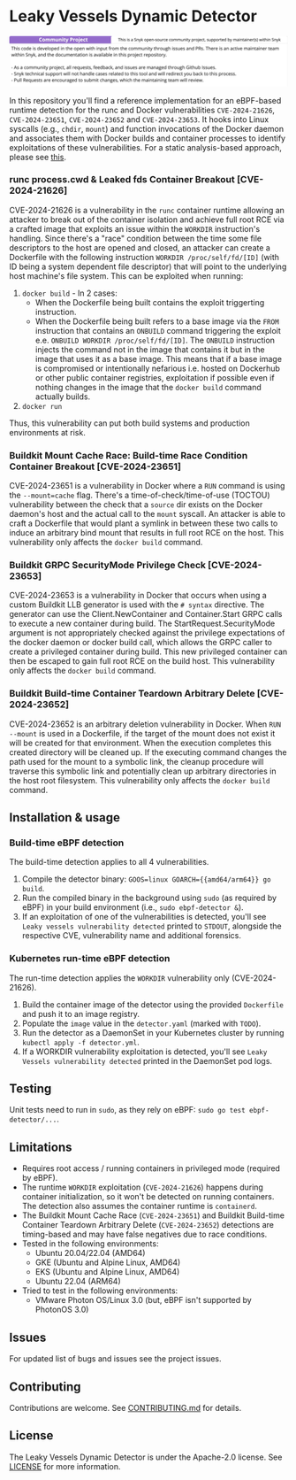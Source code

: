 # Leaky Vessels Dynamic Detector

![snyk-oss-category](https://github.com/snyk-labs/oss-images/blob/d7a72392dd568658c2009a161803959466595094/oss-community.jpg)

In this repository you'll find a reference implementation for an eBPF-based runtime detection for the runc and Docker vulnerabilities `CVE-2024-21626`, `CVE-2024-23651`, `CVE-2024-23652` and `CVE-2024-23653`. It hooks into Linux syscalls (e.g., `chdir`, `mount`) and function invocations of the Docker daemon and associates them with Docker builds and container processes to identify exploitations of these vulnerabilities.
For a static analysis-based approach, please see [this](https://github.com/snyk/leaky-vessels-static-detector). 

### runc process.cwd & Leaked fds Container Breakout [CVE-2024-21626]

CVE-2024-21626 is a vulnerability in the `runc` container runtime allowing an attacker to break out of the container isolation and achieve full root RCE via a crafted image that exploits an issue within the `WORKDIR` instruction's handling. Since there's a "race" condition between the time some file descriptors to the host are opened and closed, an attacker can create a Dockerfile with the following instruction `WORKDIR /proc/self/fd/[ID]` (with ID being a system dependent file descriptor) that will point to the underlying host machine's file system. This can be exploited when running:


1. `docker build` - In 2 cases:
   - When the Dockerfile being built contains the exploit triggerting instruction.
   - When the Dockerfile being built refers to a base image via the `FROM` instruction that contains an `ONBUILD` command triggering the exploit e.e. `ONBUILD WORKDIR /proc/self/fd/[ID]`. The `ONBUILD` instruction injects the command not in the image that contains it but in the image that uses it as a base image. This means that if a base image is compromised or intentionally nefarious i.e. hosted on Dockerhub or other public container registries, exploitation if possible even if nothing changes in the image that the `docker build` command actually builds.  
2. `docker run`


Thus, this vulnerability can put both build systems and production environments at risk.

### Buildkit Mount Cache Race: Build-time Race Condition Container Breakout [CVE-2024-23651]

CVE-2024-23651 is a vulnerability in Docker where a `RUN` command is using the `--mount=cache` flag. There's a time-of-check/time-of-use (TOCTOU) vulnerability between the check that a `source` dir exists on the Docker daemon's host and the actual call to the `mount` syscall. An attacker is able to craft a Dockerfile that would plant a symlink in between these two calls to induce an arbitrary bind mount that results in full root RCE on the host.
This vulnerability only affects the `docker build` command.

### Buildkit GRPC SecurityMode Privilege Check [CVE-2024-23653]

CVE-2024-23653 is a vulnerability in Docker that occurs when using a custom Buildkit LLB generator is used with the `# syntax` directive. The generator can use the Client.NewContainer and Container.Start GRPC calls to execute a new container during build. The StartRequest.SecurityMode argument is not appropriately checked against the privilege expectations of the docker daemon or docker build call, which allows the GRPC caller to create a privileged container during build. This new privileged container can then be escaped to gain full root RCE on the build host.
This vulnerability only affects the `docker build` command.

### Buildkit Build-time Container Teardown Arbitrary Delete [CVE-2024-23652]

CVE-2024-23652 is an arbitrary deletion vulnerability in Docker. When `RUN --mount` is used in a Dockerfile, if the target of the mount does not exist it will be created for that environment. When the execution completes this created directory will be cleaned up. If the executing command changes the path used for the mount to a symbolic link, the cleanup procedure will traverse this symbolic link and potentially clean up arbitrary directories in the host root filesystem.
This vulnerability only affects the `docker build` command.

## Installation & usage

### Build-time eBPF detection

The build-time detection applies to all 4 vulnerabilities.

1. Compile the detector binary: `GOOS=linux GOARCH={{amd64/arm64}} go build`.
2. Run the compiled binary in the background using `sudo` (as required by eBPF) in your build environment (i.e., `sudo ebpf-detector &`).
3. If an exploitation of one of the vulnerabilities is detected, you'll see `Leaky vessels vulnerability detected` printed to `STDOUT`, alongside the respective CVE, vulnerability name and additional forensics.

### Kubernetes run-time eBPF detection

The run-time detection applies the `WORKDIR` vulnerability only (CVE-2024-21626).

1. Build the container image of the detector using the provided `Dockerfile` and push it to an image registry.
2. Populate the `image` value in the `detector.yaml` (marked with `TODO`).
3. Run the detector as a DaemonSet in your Kubernetes cluster by running `kubectl apply -f detector.yml`.
4. If a WORKDIR vulnerability exploitation is detected, you'll see `Leaky Vessels vulnerability detected` printed in the DaemonSet pod logs.

## Testing

Unit tests need to run in `sudo`, as they rely on eBPF: `sudo go test ebpf-detector/...`.

## Limitations

* Requires root access / running containers in privileged mode (required by eBPF).
* The runtime `WORKDIR` exploitation (`CVE-2024-21626`) happens during container initialization, so it won't be detected on running containers. The detection also assumes the container runtime is `containerd`.
* The Buildkit Mount Cache Race (`CVE-2024-23651`) and Buildkit Build-time Container Teardown Arbitrary Delete (`CVE-2024-23652`) detections are timing-based and may have false negatives due to race conditions.
* Tested in the following environments:
    - Ubuntu 20.04/22.04 (AMD64)
    - GKE (Ubuntu and Alpine Linux, AMD64)
    - EKS (Ubuntu and Alpine Linux, AMD64)
    - Ubuntu 22.04 (ARM64)
* Tried to test in the following environments:
    - VMware Photon OS/Linux 3.0 (but, eBPF isn't supported by PhotonOS 3.0)

## Issues
For updated list of bugs and issues see the project issues. 

## Contributing
Contributions are welcome. See [CONTRIBUTING.md](CONTRIBUTING.md) for details.

## License
The Leaky Vessels Dynamic Detector is under the Apache-2.0 license. See [LICENSE](LICENSE) for more information.
